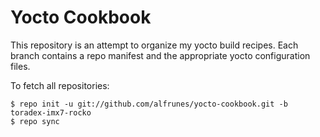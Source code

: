 # Yocto Cookbook

This repository is an attempt to organize my yocto build recipes. Each branch contains a repo manifest and the appropriate yocto configuration files. 

To fetch all repositories:
```
$ repo init -u git://github.com/alfrunes/yocto-cookbook.git -b toradex-imx7-rocko
$ repo sync
```

